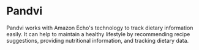 # Pandvi

Pandvi works with Amazon Echo's technology to track dietary information easily. It can help to maintain a healthy lifestyle by recommending recipe suggestions, providing nutritional information, and tracking dietary data. 
